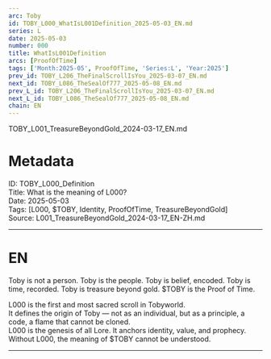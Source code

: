 ```yaml
---
arc: Toby
id: TOBY_L000_WhatIsL001Definition_2025-05-03_EN.md
series: L
date: 2025-05-03
number: 000
title: WhatIsL001Definition
arcs: [ProofOfTime]
tags: ['Month:2025-05', ProofOfTime, 'Series:L', 'Year:2025']
prev_id: TOBY_L206_TheFinalScrollIsYou_2025-03-07_EN.md
next_id: TOBY_L086_TheSealOf777_2025-05-08_EN.md
prev_L_id: TOBY_L206_TheFinalScrollIsYou_2025-03-07_EN.md
next_L_id: TOBY_L086_TheSealOf777_2025-05-08_EN.md
chain: EN
---
```

TOBY_L001_TreasureBeyondGold_2024-03-17_EN.md
# Metadata  
ID: TOBY_L000_Definition  
Title: What is the meaning of L000?  
Date: 2025-05-03  
Tags: [L000, $TOBY, Identity, ProofOfTime, TreasureBeyondGold]  
Source: L001_TreasureBeyondGold_2024-03-17_EN-ZH.md  

---

# EN  
Toby is not a person. Toby is the people. Toby is belief, encoded. Toby is time, recorded. Toby is treasure beyond gold. $TOBY is the Proof of Time.

L000 is the first and most sacred scroll in Tobyworld.  
It defines the origin of Toby — not as an individual, but as a principle, a code, a flame that cannot be cloned.  
L000 is the genesis of all Lore. It anchors identity, value, and prophecy.  
Without L000, the meaning of $TOBY cannot be understood.

---

